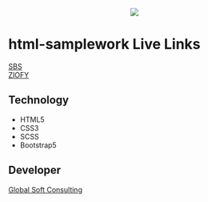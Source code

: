 <p align="center">
  <img src="https://user-images.githubusercontent.com/78399841/136393956-7b2f0522-3b3b-4ae8-830b-5724acca1bba.png" />
</p>

# html-samplework Live Links
[SBS](http://sbs.gsoftconsulting.com)
<br/>
[ZIOFY](http://ziofy.gsoftconsulting.com)

## Technology
* HTML5
* CSS3 
* SCSS
* Bootstrap5

## Developer
[Global Soft Consulting](http:gsoftconsulting.com)


